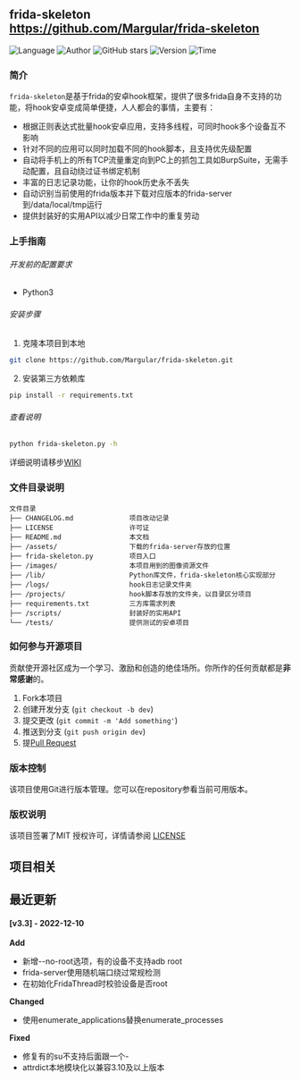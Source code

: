 ## frida-skeleton <https://github.com/Margular/frida-skeleton>
<!--auto_detail_badge_begin_0b490ffb61b26b45de3ea5d7dd8a582e-->
![Language](https://img.shields.io/badge/Language-Python-blue)
![Author](https://img.shields.io/badge/Author-Margular-orange)
![GitHub stars](https://img.shields.io/github/stars/Margular/frida-skeleton.svg?style=flat&logo=github)
![Version](https://img.shields.io/badge/Version-V3.3-red)
![Time](https://img.shields.io/badge/Join-20201221-green)
<!--auto_detail_badge_end_fef74f2d7ea73fcc43ff78e05b1e7451-->


### 简介

`frida-skeleton`是基于frida的安卓hook框架，提供了很多frida自身不支持的功能，将hook安卓变成简单便捷，人人都会的事情，主要有：

- 根据正则表达式批量hook安卓应用，支持多线程，可同时hook多个设备互不影响
- 针对不同的应用可以同时加载不同的hook脚本，且支持优先级配置
- 自动将手机上的所有TCP流量重定向到PC上的抓包工具如BurpSuite，无需手动配置，且自动绕过证书绑定机制
- 丰富的日志记录功能，让你的hook历史永不丢失
- 自动识别当前使用的frida版本并下载对应版本的frida-server到/data/local/tmp运行
- 提供封装好的实用API以减少日常工作中的重复劳动

### 上手指南

###### 开发前的配置要求

- Python3

###### 安装步骤

1. 克隆本项目到本地

```sh
git clone https://github.com/Margular/frida-skeleton.git
```

2. 安装第三方依赖库

```sh
pip install -r requirements.txt
```

###### 查看说明

```sh
python frida-skeleton.py -h
```

详细说明请移步[WIKI](https://github.com/Margular/frida-skeleton/wiki)

### 文件目录说明

```
文件目录 
├── CHANGELOG.md              项目改动记录
├── LICENSE                   许可证
├── README.md                 本文档
├── /assets/                  下载的frida-server存放的位置
├── frida-skeleton.py         项目入口
├── /images/                  本项目用到的图像资源文件
├── /lib/                     Python库文件，frida-skeleton核心实现部分
├── /logs/                    hook日志记录文件夹
├── /projects/                hook脚本存放的文件夹，以目录区分项目
├── requirements.txt          三方库需求列表
├── /scripts/                 封装好的实用API
└── /tests/                   提供测试的安卓项目
```

### 如何参与开源项目

贡献使开源社区成为一个学习、激励和创造的绝佳场所。你所作的任何贡献都是**非常感谢**的。


1. Fork本项目
2. 创建开发分支 (`git checkout -b dev`)
3. 提交更改 (`git commit -m 'Add something'`)
4. 推送到分支 (`git push origin dev`)
5. 提[Pull Request](https://github.com/Margular/frida-skeleton/compare)

### 版本控制

该项目使用Git进行版本管理。您可以在repository参看当前可用版本。

### 版权说明

该项目签署了MIT 授权许可，详情请参阅 [LICENSE](https://github.com/Margular/frida-skeleton/blob/master/LICENSE)

<!--auto_detail_active_begin_e1c6fb434b6f0baf6912c7a1934f772b-->
## 项目相关


## 最近更新

#### [v3.3] - 2022-12-10

**Add**  
- 新增--no-root选项，有的设备不支持adb root  
- frida-server使用随机端口绕过常规检测  
- 在初始化FridaThread时校验设备是否root  

**Changed**  
- 使用enumerate_applications替换enumerate_processes  

**Fixed**  
- 修复有的su不支持后面跟一个-  
- attrdict本地模块化以兼容3.10及以上版本

<!--auto_detail_active_end_f9cf7911015e9913b7e691a7a5878527-->
